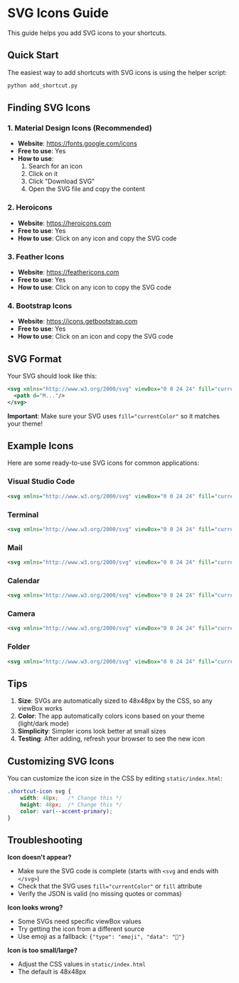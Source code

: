 # SVG Icons Guide

This guide helps you add SVG icons to your shortcuts.

## Quick Start

The easiest way to add shortcuts with SVG icons is using the helper script:

```bash
python add_shortcut.py
```

## Finding SVG Icons

### 1. Material Design Icons (Recommended)
- **Website**: https://fonts.google.com/icons
- **Free to use**: Yes
- **How to use**:
  1. Search for an icon
  2. Click on it
  3. Click "Download SVG"
  4. Open the SVG file and copy the content

### 2. Heroicons
- **Website**: https://heroicons.com
- **Free to use**: Yes
- **How to use**: Click on any icon and copy the SVG code

### 3. Feather Icons
- **Website**: https://feathericons.com
- **Free to use**: Yes
- **How to use**: Click on any icon to copy the SVG code

### 4. Bootstrap Icons
- **Website**: https://icons.getbootstrap.com
- **Free to use**: Yes
- **How to use**: Click on an icon and copy the SVG code

## SVG Format

Your SVG should look like this:

```xml
<svg xmlns="http://www.w3.org/2000/svg" viewBox="0 0 24 24" fill="currentColor">
  <path d="M..."/>
</svg>
```

**Important**: Make sure your SVG uses `fill="currentColor"` so it matches your theme!

## Example Icons

Here are some ready-to-use SVG icons for common applications:

### Visual Studio Code
```xml
<svg xmlns="http://www.w3.org/2000/svg" viewBox="0 0 24 24" fill="currentColor"><path d="M9.4 16.6L4.8 12l4.6-4.6L8 6l-6 6 6 6 1.4-1.4zm5.2 0l4.6-4.6-4.6-4.6L16 6l6 6-6 6-1.4-1.4z"/></svg>
```

### Terminal
```xml
<svg xmlns="http://www.w3.org/2000/svg" viewBox="0 0 24 24" fill="currentColor"><path d="M20 4H4c-1.11 0-2 .89-2 2v12c0 1.11.89 2 2 2h16c1.11 0 2-.89 2-2V6c0-1.11-.89-2-2-2zm0 14H4V8h16v10zm-2-1h-6v-2h6v2zM7.5 17l-1.41-1.41L8.67 13l-2.58-2.59L7.5 9l4 4-4 4z"/></svg>
```

### Mail
```xml
<svg xmlns="http://www.w3.org/2000/svg" viewBox="0 0 24 24" fill="currentColor"><path d="M20 4H4c-1.1 0-2 .9-2 2v12c0 1.1.9 2 2 2h16c1.1 0 2-.9 2-2V6c0-1.1-.9-2-2-2zm0 4l-8 5-8-5V6l8 5 8-5v2z"/></svg>
```

### Calendar
```xml
<svg xmlns="http://www.w3.org/2000/svg" viewBox="0 0 24 24" fill="currentColor"><path d="M19 3h-1V1h-2v2H8V1H6v2H5c-1.1 0-2 .9-2 2v14c0 1.1.9 2 2 2h14c1.1 0 2-.9 2-2V5c0-1.1-.9-2-2-2zm0 16H5V8h14v11z"/></svg>
```

### Camera
```xml
<svg xmlns="http://www.w3.org/2000/svg" viewBox="0 0 24 24" fill="currentColor"><path d="M12 15c1.66 0 3-1.34 3-3s-1.34-3-3-3-3 1.34-3 3 1.34 3 3 3z"/><path d="M9 2L7.17 4H4c-1.1 0-2 .9-2 2v12c0 1.1.9 2 2 2h16c1.1 0 2-.9 2-2V6c0-1.1-.9-2-2-2h-3.17L15 2H9zm3 15c-2.76 0-5-2.24-5-5s2.24-5 5-5 5 2.24 5 5-2.24 5-5 5z"/></svg>
```

### Folder
```xml
<svg xmlns="http://www.w3.org/2000/svg" viewBox="0 0 24 24" fill="currentColor"><path d="M10 4H4c-1.1 0-2 .9-2 2v12c0 1.1.9 2 2 2h16c1.1 0 2-.9 2-2V8c0-1.1-.9-2-2-2h-8l-2-2z"/></svg>
```

## Tips

1. **Size**: SVGs are automatically sized to 48x48px by the CSS, so any viewBox works
2. **Color**: The app automatically colors icons based on your theme (light/dark mode)
3. **Simplicity**: Simpler icons look better at small sizes
4. **Testing**: After adding, refresh your browser to see the new icon

## Customizing SVG Icons

You can customize the icon size in the CSS by editing `static/index.html`:

```css
.shortcut-icon svg {
    width: 48px;   /* Change this */
    height: 48px;  /* Change this */
    color: var(--accent-primary);
}
```

## Troubleshooting

**Icon doesn't appear?**
- Make sure the SVG code is complete (starts with `<svg` and ends with `</svg>`)
- Check that the SVG uses `fill="currentColor"` or `fill` attribute
- Verify the JSON is valid (no missing quotes or commas)

**Icon looks wrong?**
- Some SVGs need specific viewBox values
- Try getting the icon from a different source
- Use emoji as a fallback: `{"type": "emoji", "data": "🎨"}`

**Icon is too small/large?**
- Adjust the CSS values in `static/index.html`
- The default is 48x48px

